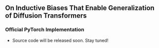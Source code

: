 ## On Inductive Biases That Enable Generalization of Diffusion Transformers
### Official PyTorch Implementation
- Source code will be released soon. Stay tuned!
